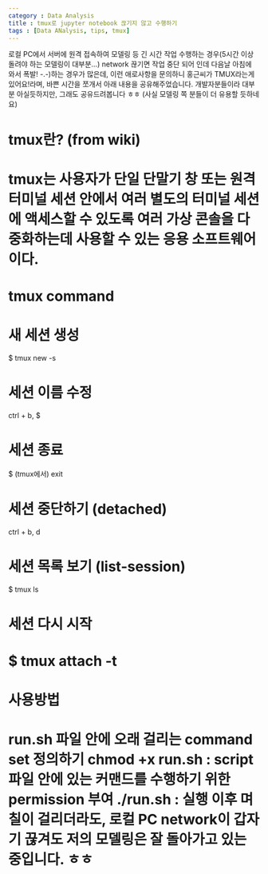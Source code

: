 ```yaml
---
category : Data Analysis
title : tmux로 jupyter notebook 끊기지 않고 수행하기
tags : [Data ANalysis, tips, tmux]
---  
```




로컬 PC에서 서버에 원격 접속하여 모델링 등 긴 시간 작업 수행하는 경우(5시간 이상 돌려야 하는 모델링이 대부분…) 
network 끊기면 작업 중단 되어 인데 다음날 아침에 와서 폭발! -.-)하는 경우가 많은데,
이런 애로사항을 문의하니 홍근씨가 TMUX라는게 있어요!라며, 바쁜 시간을 쪼개서 아래 내용을 공유해주었습니다.
개발자분들이라 대부분 아실듯하지만, 그래도 공유드려봅니다 ㅎㅎ (사실 모델링 쪽 분들이 더 유용할 듯하네요)




tmux란? (from wiki)
============================
tmux는 사용자가 단일 단말기 창 또는 원격 터미널 세션 안에서 여러 별도의 터미널 세션에 액세스할 수 있도록 여러 가상 콘솔을 다중화하는데 사용할 수 있는 응용 소프트웨어이다.
============================

tmux command
============================
# 새 세션 생성
$ tmux new -s <session-name>

# 세션 이름 수정
ctrl + b, $

# 세션 종료
$ (tmux에서) exit

# 세션 중단하기 (detached)
ctrl + b, d

# 세션 목록 보기 (list-session)
$ tmux ls

# 세션 다시 시작
$ tmux attach -t <session-number or session-name>
============================

사용방법
============================
run.sh 파일 안에 오래 걸리는 command set 정의하기
chmod +x run.sh : script 파일 안에 있는 커맨드를 수행하기 위한 permission 부여
./run.sh : 실행
이후 며칠이 걸리더라도, 로컬 PC network이 갑자기 끊겨도 저의 모델링은 잘 돌아가고 있는 중입니다. ㅎㅎ
============================
